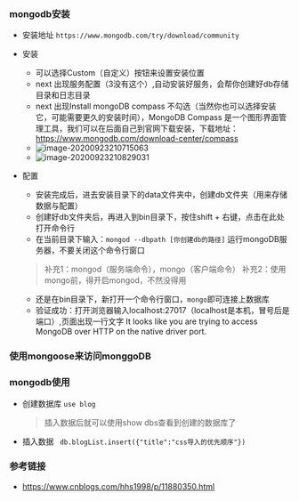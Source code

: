 ### mongodb安装
- 安装地址
  `https://www.mongodb.com/try/download/community`

- 安装
  - 可以选择Custom（自定义）按钮来设置安装位置
  - next 出现服务配置（3没有这个）,自动安装好服务，会帮你创建好db存储目录和日志目录
  - next 出现Install mongoDB compass 不勾选（当然你也可以选择安装它，可能需要更久的安装时间），MongoDB Compass 是一个图形界面管理工具，我们可以在后面自己到官网下载安装，下载地址：https://www.mongodb.com/download-center/compass
  - ![image-20200923210715063](C:\Users\Tiger\Desktop\vue\node\static\mongobd4安装.png)
  - ![image-20200923210829031](C:\Users\Tiger\Desktop\vue\node\static\mongobd4安装2.png)

- 配置
  - 安装完成后，进去安装目录下的data文件夹中，创建db文件夹（用来存储数据与配置）
  - 创建好db文件夹后，再进入到bin目录下，按住shift + 右键，点击在此处打开命令行
  - 在当前目录下输入：`mongod --dbpath [你创建db的路径]`
    运行mongoDB服务器，不要关闭这个命令行窗口
  > 补充1：mongod（服务端命令），mongo（客户端命令）
    补充2：使用mongo前，得开启mongod，不然没得用

  - 还是在bin目录下，新打开一个命令行窗口，`mongo`即可连接上数据库
  - 验证成功：打开浏览器输入localhost:27017（localhost是本机，冒号后是端口）,页面出现一行文字 It looks like you are trying to access MongoDB over HTTP on the native driver port.

### 使用mongoose来访问monggoDB

### mongodb使用
- 创建数据库
  `use blog`
  > 插入数据后就可以使用show dbs查看到创建的数据库了
- 插入数据
  ` db.blogList.insert({"title":"css导入的优先顺序"})`

### 参考链接

- https://www.cnblogs.com/hhs1998/p/11880350.html